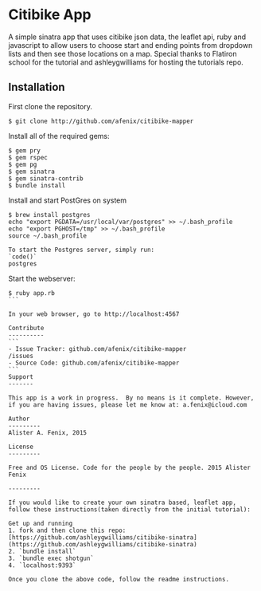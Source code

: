 
Citibike App
========

A simple sinatra app that uses citibike json data, the leaflet api, ruby and javascript to allow users to choose start and ending points from dropdown lists and then see those locations on a map.  Special thanks to Flatiron school for the tutorial and ashleygwilliams for hosting the tutorials repo.      

Installation
------------

First clone the repository.  
```
$ git clone http://github.com/afenix/citibike-mapper
```

Install all of the required gems:
```
$ gem pry
$ gem rspec
$ gem pg
$ gem sinatra
$ gem sinatra-contrib
$ bundle install
```

Install and start PostGres on system
```
$ brew install postgres
echo "export PGDATA=/usr/local/var/postgres" >> ~/.bash_profile
echo "export PGHOST=/tmp" >> ~/.bash_profile
source ~/.bash_profile

To start the Postgres server, simply run:
`code()`
postgres

````
Start the webserver:

````
$ ruby app.rb
```

In your web browser, go to http://localhost:4567

Contribute
----------
```
- Issue Tracker: github.com/afenix/citibike-mapper
/issues
- Source Code: github.com/afenix/citibike-mapper
```
Support
-------

This app is a work in progress.  By no means is it complete. However, if you are having issues, please let me know at: a.fenix@icloud.com

Author
---------
Alister A. Fenix, 2015

License
---------

Free and OS License. Code for the people by the people. 2015 Alister Fenix

---------

If you would like to create your own sinatra based, leaflet app, follow these instructions(taken directly from the initial tutorial): 

Get up and running
1. fork and then clone this repo: [https://github.com/ashleygwilliams/citibike-sinatra](https://github.com/ashleygwilliams/citibike-sinatra)
2. `bundle install`
3. `bundle exec shotgun`
4. `localhost:9393`

Once you clone the above code, follow the readme instructions.
